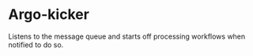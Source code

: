 # Argo-kicker

Listens to the message queue and starts off processing workflows when notified to do so.
